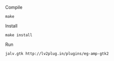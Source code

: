 Compile<g/>
```
make
```

Install<g/>
```
make install
```

Run<g/>
```
jalv.gtk http://lv2plug.in/plugins/eg-amp-gtk2
```